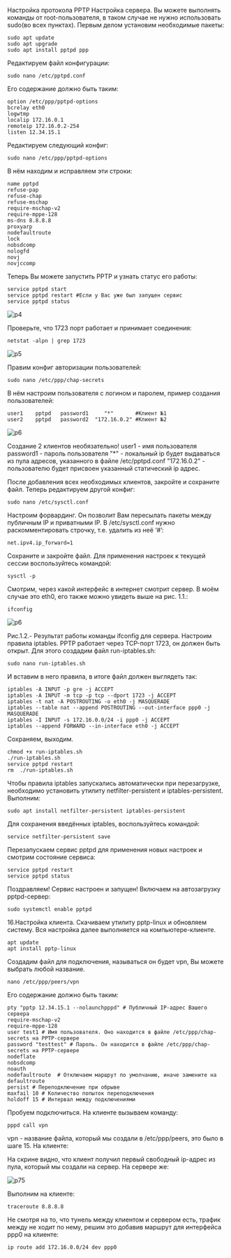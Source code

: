Настройка протокола PPTP 
Настройка сервера.
Вы можете выполнять команды от root-пользователя, в таком случае не нужно использовать sudo(во всех пунктах). Первым делом установим необходимые пакеты:

```
sudo apt update
sudo apt upgrade 
sudo apt install pptpd ppp
```

Редактируем файл конфигурации:

```
sudo nano /etc/pptpd.conf                                                                                          
```

Его содержание должно быть таким:

```
option /etc/ppp/pptpd-options
bcrelay eth0
logwtmp
localip 172.16.0.1
remoteip 172.16.0.2-254
listen 12.34.15.1
```

Редактируем следующий конфиг:

```
sudo nano /etc/ppp/pptpd-options
```

В нём находим и исправляем эти строки:

```
name pptpd
refuse-pap
refuse-chap
refuse-mschap
require-mschap-v2
require-mppe-128
ms-dns 8.8.8.8
proxyarp
nodefaultroute
lock
nobsdcomp
nologfd
novj
novjccomp
```

Теперь Вы можете запустить PPTP и узнать статус его работы:


```
service pptpd start
service pptpd restart #Если у Вас уже был запущен сервис
service pptpd status
```

![p4](https://sun9-61.userapi.com/c206616/v206616376/4dfea/GJ55VZCMhPI.jpg)

Проверьте, что 1723 порт работает и принимает соединения:

```
netstat -alpn | grep 1723
```
![p5](https://sun9-61.userapi.com/c206616/v206616376/4dff4/y3nObZPmKlI.jpg)

Правим конфиг авторизации пользователей:

```
sudo nano /etc/ppp/chap-secrets
```

В нём настроим пользователя с логином и паролем, пример создания пользователей:

```
user1    pptpd   password1     "*"       #Клиент №1
user2    pptpd   password2  "172.16.0.2" #Клиент №2 
```
![p6](https://sun9-40.userapi.com/c206616/v206616376/4dffe/vsIF4EoMYbw.jpg)

Создание 2 клиентов необязательно! 
user1 - имя пользователя
password1 - пароль пользователя
"*" - локальный ip будет выдаваться из пула адресов, указанного в файле /etc/pptpd.conf
"172.16.0.2" - пользователю будет присвоен указанный статический ip адрес.

После добавления всех необходимых клиентов, закройте и сохраните файл.
Теперь редактируем другой конфиг:

```
sudo nano /etc/sysctl.conf
```

Настроим форвардинг. Он позволит Вам пересылать пакеты между публичным IP и приватными IP.
В /etc/sysctl.conf нужно раскомментировать строчку, т.е. удалить из неё ‘#’:

```
net.ipv4.ip_forward=1
```

Сохраните и закройте файл.
Для применения настроек к текущей сессии воспользуйтесь командой:

```
sysctl -p
```

Смотрим, через какой интерфейс в интернет смотрит сервер. В моём случае это eth0, его также можно увидеть выше на рис. 1.1.:

```
ifconfig
```

![p6](https://sun9-72.userapi.com/c206616/v206616376/4e008/-489RjU830s.jpg)

Рис.1.2.- Результат работы команды ifconfig для сервера.
Настроим правила iptables. PPTP работает через TCP-порт 1723, он должен быть открыт. Для этого создадим файл run-iptables.sh:

```
sudo nano run-iptables.sh
```

И вставим в него правила, в итоге файл должен выглядеть так:

```
iptables -A INPUT -p gre -j ACCEPT
iptables -A INPUT -m tcp -p tcp --dport 1723 -j ACCEPT
iptables -t nat -A POSTROUTING -o eth0 -j MASQUERADE
iptables --table nat --append POSTROUTING --out-interface ppp0 -j MASQUERADE
iptables -I INPUT -s 172.16.0.0/24 -i ppp0 -j ACCEPT
iptables --append FORWARD --in-interface eth0 -j ACCEPT
```

Сохраняем, выходим.

```
chmod +x run-iptables.sh
./run-iptables.sh
service pptpd restart
rm  ./run-iptables.sh
```

Чтобы правила iptables запускались автоматически при перезагрузке, необходимо установить утилиту netfilter-persistent  и iptables-persistent. Выполним:

```
sudo apt install netfilter-persistent iptables-persistent
```

Для сохранения введённых iptables, воспользуйтесь командой:

```
service netfilter-persistent save
```

Перезапускаем сервис pptpd для применения новых настроек и смотрим состояние сервиса:

```
service pptpd restart
service pptpd status
```
Поздравляем! Сервис настроен и запущен! Включаем на автозагрузку pptpd-сервер: 

```
sudo systemctl enable pptpd
```

16.Настройка клиента. Скачиваем утилиту pptp-linux и обновляем систему. Вся настройка далее выполняется на компьютере-клиенте.

```
apt update
apt install pptp-linux
```
Создадим файл для подключения, называться он будет vpn, Вы можете выбрать любой название.
```
nano /etc/ppp/peers/vpn
```

Его содержание должно быть таким:

```
pty "pptp 12.34.15.1 --nolaunchpppd" # Публичный IP-адрес Вашего сервера
require-mschap-v2
require-mppe-128
user test1 # Имя пользователя. Оно находится в файле /etc/ppp/chap-secrets на PPTP-сервере
password "testtest" # Пароль. Он находится в файле /etc/ppp/chap-secrets на PPTP-сервере
nodeflate
nobsdcomp
noauth
nodefaultroute  # Отключаем маршрут по умолчанию, иначе замените на defaultroute
persist # Переподключение при обрыве
maxfail 10 # Количество попыток переподключения
holdoff 15 # Интервал между подключениями
```

Пробуем подключиться. На клиенте вызываем команду:

```
pppd call vpn
```

vpn - название файла, который мы создали в /etc/ppp/peers, это было в шаге 15.
На клиенте:

На скрине видно, что клиент получил первый свободный ip-адрес из пула, который мы создали на сервер. На сервере же:

![p75](https://sun9-72.userapi.com/c206616/v206616376/4e008/-489RjU830s.jpg)

Выполним на клиенте:

```
traceroute 8.8.8.8
```
Не смотря на то, что тунель между клиентом и сервером есть, трафик между не ходит по нему, решим это добавив маршрут для интерфейса ppp0 на клиенте:

```
ip route add 172.16.0.0/24 dev ppp0

```
